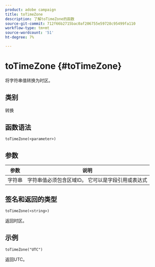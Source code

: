 ```yaml
---
product: adobe campaign
title: toTimeZone
description: 了解toTimeZone的函数
source-git-commit: 712f66b2715bac0af206755e59728c95499fa110
workflow-type: tm+mt
source-wordcount: '51'
ht-degree: 7%

---
```



# toTimeZone {#toTimeZone}

将字符串值转换为时区。

## 类别

转换

## 函数语法

`toTimeZone(<parameter>)`

## 参数

| 参数 | 说明 |
|--- |--- |
| 字符串 | 字符串值必须包含区域ID。 它可以是字段引用或表达式 |

## 签名和返回的类型

`toTimeZone(<string>)`

返回时区。

## 示例

`toTimeZone("UTC")`

返回UTC。
